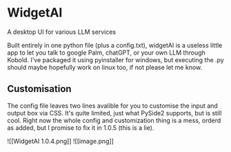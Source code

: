 # WidgetAI
  A desktop UI for various LLM services

Built entirely in one python file (plus a config.txt), widgetAI is a useless little app to let you talk to google Palm, chatGPT, or your own LLM through Kobold. I've packaged it using pyinstaller for windows, but executing the .py should maybe hopefully work on linux too, if not please let me know. 

## Customisation
The config file leaves two lines avalible for you to customise the input and output box via CSS. It's quite limited, just what PySide2 supports, but is still cool. Right now the whole config and customization thing is a mess, orderd as added, but I promise to fix it in 1.0.5 (this is a lie).

![[WidgetAI 1.0.4.png]]
![[image.png]]
